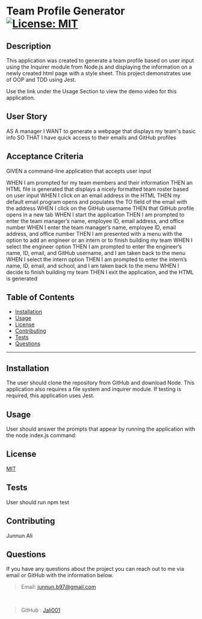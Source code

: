 # Team Profile Generator  [![License: MIT](https://img.shields.io/badge/License-MIT-yellow.svg)](https://opensource.org/licenses/MIT)

## Description
This application was created to generate a team profile based on user input using the Inquirer module from Node.js and displaying the information on a newly created html page with a style sheet. This project demonstrates use of OOP and TDD using Jest.

Use the link under the Usage Section to view the demo video for this application. 

## User Story

AS A manager
I WANT to generate a webpage that displays my team's basic info
SO THAT I have quick access to their emails and GitHub profiles

## Acceptance Criteria

GIVEN a command-line application that accepts user input

WHEN I am prompted for my team members and their information
THEN an HTML file is generated that displays a nicely formatted team roster based on user input
WHEN I click on an email address in the HTML
THEN my default email program opens and populates the TO field of the email with the address
WHEN I click on the GitHub username
THEN that GitHub profile opens in a new tab
WHEN I start the application
THEN I am prompted to enter the team manager’s name, employee ID, email address, and office number
WHEN I enter the team manager’s name, employee ID, email address, and office number
THEN I am presented with a menu with the option to add an engineer or an intern or to finish building my team
WHEN I select the engineer option
THEN I am prompted to enter the engineer’s name, ID, email, and GitHub username, and I am taken back to the menu
WHEN I select the intern option
THEN I am prompted to enter the intern’s name, ID, email, and school, and I am taken back to the menu
WHEN I decide to finish building my team
THEN I exit the application, and the HTML is generated

## Table of Contents

* [Installation](#Installation)
* [Usage](#Usage)
* [License](#license)
* [Contributing](#Contributing)
* [Tests](#Tests)
* [Questions](#Questions)

***

## Installation

The user should clone the repository from GitHub and download Node. This application also requires a file system and inquirer module. If testing is required, this application uses Jest.

## Usage

User should answer the prompts that appear by running the application with the node index.js command: 



  ## License
  
  [MIT](https://opensource.org/licenses/MIT)
    

## Tests

User should run npm test

## Contributing 

Junnun Ali

## Questions

If you have any questions about the project you can reach out to me via email or GitHub with the information below. 

>Email: junnun.b97@gmail.com 

&nbsp;

>GitHub : [Jali001](https://github.com/Jali001)
